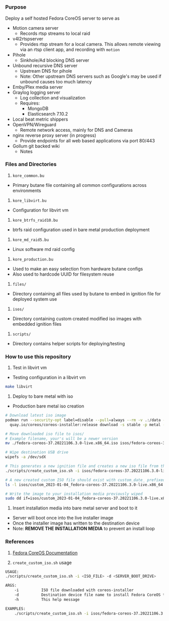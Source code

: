 #

### Purpose

Deploy a self hosted Fedora CoreOS server to serve as
  * Motion camera server
    * Records rtsp streams to local raid
  * v4l2rtspserver
    * Provides rtsp stream for a local camera. This allows remote viewing via an rtsp client app, and recording with `motion`
  * Pihole
    * Sinkhole/Ad blocking DNS server
  * Unbound recursive DNS server
    * Upstream DNS for pihole
    * Note: Other upstream DNS servers such as Google's may be used if unbound causes too much latency
  * Emby/Plex media server
  * Graylog logging server
    * Log collection and visualization
    * Requires:
      * MongoDB
      * Elasticsearch 7.10.2
  * Local beat metric shippers
  * OpenVPN/Wireguard
    * Remote network access, mainly for DNS and Cameras
  * nginx reverse proxy server (in progress)
    * Provide endpoints for all web based applications via port 80/443
  * Gollum git backed wiki
    * Notes

### Files and Directories

1. `kore_common.bu`
  * Primary butane file containing all common configurations across environments
1. `kore_libvirt.bu`
  * Configuration for libvirt vm
1. `kore_btrfs_raid10.bu`
  * btrfs raid configuration used in bare metal production deployment
1. `kore_md_raid5.bu`
  * Linux software md raid config
1. `kore_production.bu`
  * Used to make an easy selection from hardware butane configs
  * Also used to hardcode UUID for filesystem reuse
1. `files/`
  * Directory containing all files used by butane to embed in ignition file for deployed system use
1. `isos/`
  * Directory containing custom created modified iso images with embedded ignition files
1. `scripts/`
  * Directory contains helper scripts for deploying/testing

### How to use this repository

1. Test in libvirt vm
  * Testing configuration in a libvirt vm
  ```bash
  make libvirt
  ```
1. Deploy to bare metal with iso
  * Production bare metal iso creation
  ```bash
  # Download latest iso image
  podman run --security-opt label=disable --pull=always --rm -v .:/data -w /data \
    quay.io/coreos/coreos-installer:release download -s stable -p metal -f iso

  # Move downloaded iso file to isos/
  # Example filename, your's will be a newer version
  mv ./fedora-coreos-37.20221106.3.0-live.x86_64.iso isos/fedora-coreos-37.20221106.3.0-live.x86_64.iso

  # Wipe destination USB drive
  wipefs -a /dev/sdX

  # This generates a new ignition file and creates a new iso file from the default
  ./scripts/create_custom_iso.sh -i isos/fedora-coreos-37.20221106.3.0-live.x86_64.iso -d /dev/nvme0n1

  # A new created custom ISO file should exist with custom_date_ prefixed
  ls -l isos/custom_2023-01-04_fedora-coreos-37.20221106.3.0-live.x86_64.iso

  # Write the image to your installation media previously wiped
  sudo dd if=isos/custom_2023-01-04_fedora-coreos-37.20221106.3.0-live.x86_64.iso of=/dev/sdc status=progress bs=1M
  ```
1. Insert installation media into bare metal server and boot to it
  * Server will boot once into the live installer image
  * Once the installer image has written to the destination device
  * Note: **REMOVE THE INSTALLATION MEDIA** to prevent an install loop

### References

1. [Fedora CoreOS Documentation](https://docs.fedoraproject.org/en-US/fedora-coreos/)

1. `create_custom_iso.sh` usage
```bash
USAGE:
./scripts/create_custom_iso.sh -i <ISO_FILE> -d <SERVER_BOOT_DRIVE>

ARGS:
    -i          ISO file downloaded with coreos-installer
    -d          Destination device file name to install Fedora CoreOS to when booting custom ISO image
    -h          This help message

EXAMPLES:
    ./scripts/create_custom_iso.sh -i isos/fedora-coreos-37.20221106.3.0-live.x86_64.iso -d /dev/nvme0n1
```
